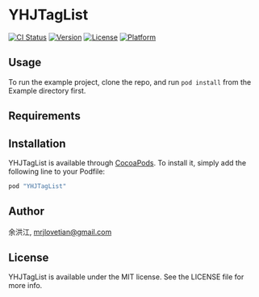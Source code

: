 # YHJTagList

[![CI Status](http://img.shields.io/travis/余洪江/YHJTagList.svg?style=flat)](https://travis-ci.org/余洪江/YHJTagList)
[![Version](https://img.shields.io/cocoapods/v/YHJTagList.svg?style=flat)](http://cocoapods.org/pods/YHJTagList)
[![License](https://img.shields.io/cocoapods/l/YHJTagList.svg?style=flat)](http://cocoapods.org/pods/YHJTagList)
[![Platform](https://img.shields.io/cocoapods/p/YHJTagList.svg?style=flat)](http://cocoapods.org/pods/YHJTagList)

## Usage

To run the example project, clone the repo, and run `pod install` from the Example directory first.

## Requirements

## Installation

YHJTagList is available through [CocoaPods](http://cocoapods.org). To install
it, simply add the following line to your Podfile:

```ruby
pod "YHJTagList"
```

## Author

余洪江, mrjlovetian@gmail.com

## License

YHJTagList is available under the MIT license. See the LICENSE file for more info.
